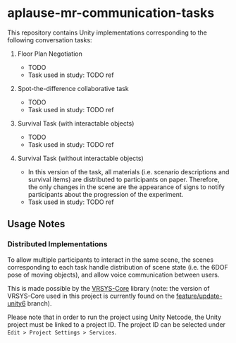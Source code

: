 # aplause-mr-communication-tasks

This repository contains Unity implementations corresponding to the following conversation tasks:

1. Floor Plan Negotiation
	* TODO
	* Task used in study: TODO ref

2. Spot-the-difference collaborative task
	* TODO
	* Task used in study: TODO ref

3. Survival Task (with interactable objects)
	* TODO
	* Task used in study: TODO ref

4. Survival Task (without interactable objects)
	* In this version of the task, all materials (i.e. scenario descriptions and survival items) are distributed to participants on paper. Therefore, the only changes in the scene are the appearance of signs to notify participants about the progression of the experiment. 
	* Task used in study: TODO ref


## Usage Notes

### Distributed Implementations

To allow multiple participants to interact in the same scene, the scenes corresponding to each task handle distribution of scene state (i.e. the 6DOF pose of moving objects), and allow voice communication between users.

This is made possible by the [VRSYS-Core](https://github.com/vrsys/vrsys-core/) library (note: the version of VRSYS-Core used in this project is currently found on the [feature/update-unity6](https://github.com/vrsys/vrsys-core/tree/feature/update-unity6) branch). 

Please note that in order to run the project using Unity Netcode, the Unity project must be linked to a project ID. The project ID can be selected under `Edit > Project Settings > Services`.

